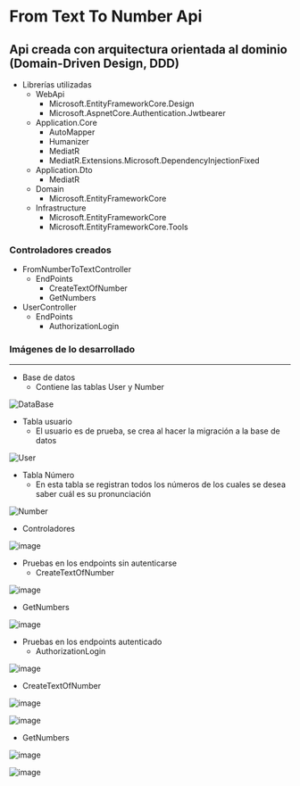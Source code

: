 # From Text To Number Api

## Api creada con arquitectura orientada al dominio (Domain-Driven Design, DDD)

- Librerías utilizadas
     - WebApi
         - Microsoft.EntityFrameworkCore.Design
         - Microsoft.AspnetCore.Authentication.Jwtbearer
     - Application.Core
         - AutoMapper
         - Humanizer
         - MediatR
         - MediatR.Extensions.Microsoft.DependencyInjectionFixed
     - Application.Dto
         - MediatR
     - Domain
         - Microsoft.EntityFrameworkCore
     - Infrastructure
         - Microsoft.EntityFrameworkCore
         - Microsoft.EntityFrameworkCore.Tools
           
### Controladores creados
- FromNumberToTextController
    - EndPoints
         - CreateTextOfNumber
         - GetNumbers
- UserController
    - EndPoints
         - AuthorizationLogin

### Imágenes de lo desarrollado
___
- Base de datos
    - Contiene las tablas User y Number

![DataBase](https://github.com/LennySoftwareDev/FromTextToNumber.Api/assets/133023801/a9faf097-6725-4da6-ac9c-8d22ac0b2e67)

- Tabla usuario
    - El usuario es de prueba, se crea al hacer la migración a la base de datos

![User](https://github.com/LennySoftwareDev/FromTextToNumber.Api/assets/133023801/4bf9c440-3b2e-480d-88fc-27009cf86693)

- Tabla Número
    - En esta tabla se registran todos los números de los cuales se desea saber cuál es su pronunciación
      
![Number](https://github.com/LennySoftwareDev/FromTextToNumber.Api/assets/133023801/a7459f82-5f6f-4728-b2cf-269e1da06aad)

- Controladores

![image](https://github.com/LennySoftwareDev/FromTextToNumber.Api/assets/133023801/70131879-3a33-4777-b5c6-2409b93dca9f)

- Pruebas en los endpoints sin autenticarse
    - CreateTextOfNumber

![image](https://github.com/LennySoftwareDev/FromTextToNumber.Api/assets/133023801/3b7cccb9-0404-4406-9306-32eb9ab9e109)
    
  - GetNumbers

![image](https://github.com/LennySoftwareDev/FromTextToNumber.Api/assets/133023801/e57910d6-fa6d-4d62-999a-08544616db08)

- Pruebas en los endpoints autenticado
    - AuthorizationLogin

![image](https://github.com/LennySoftwareDev/FromTextToNumber.Api/assets/133023801/ef58d69f-20de-4634-963d-09135c4d0803)

  - CreateTextOfNumber

![image](https://github.com/LennySoftwareDev/FromTextToNumber.Api/assets/133023801/3c0a5733-9895-488a-bc74-4206e781e474)

![image](https://github.com/LennySoftwareDev/FromTextToNumber.Api/assets/133023801/f5931e08-fed2-454f-8f7e-b0b080bc4a6e)

  - GetNumbers

![image](https://github.com/LennySoftwareDev/FromTextToNumber.Api/assets/133023801/bbc93b5e-e097-44dd-95d8-7c9bb1453862)

![image](https://github.com/LennySoftwareDev/FromTextToNumber.Api/assets/133023801/deee8e5a-74e1-4736-be72-e7a4b22de4ad)









